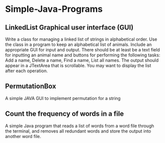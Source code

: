 # Simple-Java-Programs

## LinkedList Graphical user interface (GUI)
Write a class for managing a linked list of strings in alphabetical order. Use the class in a program to keep an alphabetical list of animals. Include an appropriate GUI for input and output. There should be at least be a text field for inputting an animal name and buttons for performing the following tasks: Add a name, Delete a name, Find a name, List all names. The output should appear in a JTextArea that is scrollable. You may want to display the list after each operation.


## PermutationBox
A simple JAVA GUI to implement permutation for a string


## Count the frequency of words in a file
A simple Java program that reads a list of words from a word file through the terminal, and removes all redundant words and store the output into another word file.

